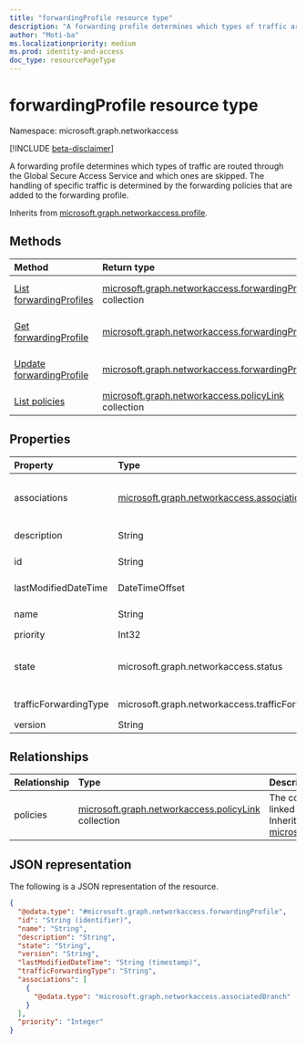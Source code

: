 ```yaml
---
title: "forwardingProfile resource type"
description: "A forwarding profile determines which types of traffic are routed through the Global Secure Access Service and which ones are skipped. The handling of specific traffic is determined by the forwarding policies that are added to the forwarding profile."
author: "Moti-ba"
ms.localizationpriority: medium
ms.prod: identity-and-access
doc_type: resourcePageType
---
```


# forwardingProfile resource type

Namespace: microsoft.graph.networkaccess

[!INCLUDE [beta-disclaimer](../../includes/beta-disclaimer.md)]

A forwarding profile determines which types of traffic are routed through the Global Secure Access Service and which ones are skipped. The handling of specific traffic is determined by the forwarding policies that are added to the forwarding profile.

Inherits from [microsoft.graph.networkaccess.profile](../resources/networkaccess-profile.md).

## Methods
|Method|Return type|Description|
|:---|:---|:---|
|[List forwardingProfiles](../api/networkaccess-networkaccessroot-list-forwardingprofiles.md)|[microsoft.graph.networkaccess.forwardingProfile](../resources/networkaccess-forwardingprofile.md) collection|Get a list of the [microsoft.graph.networkaccess.forwardingProfile](../resources/networkaccess-forwardingprofile.md) objects and their properties.|
|[Get forwardingProfile](../api/networkaccess-forwardingprofile-get.md)|[microsoft.graph.networkaccess.forwardingProfile](../resources/networkaccess-forwardingprofile.md)|Read the properties and relationships of a [microsoft.graph.networkaccess.forwardingProfile](../resources/networkaccess-forwardingprofile.md) object.|
|[Update forwardingProfile](../api/networkaccess-forwardingprofile-update.md)|[microsoft.graph.networkaccess.forwardingProfile](../resources/networkaccess-forwardingprofile.md)|Update the properties of a [microsoft.graph.networkaccess.forwardingProfile](../resources/networkaccess-forwardingprofile.md) object.|
|[List policies](../api/networkaccess-forwardingpolicylink-list.md)|[microsoft.graph.networkaccess.policyLink](../resources/networkaccess-policylink.md) collection|Get the policyLink resources from the policies navigation property.|


## Properties
|Property|Type|Description|
|:---|:---|:---|
|associations|[microsoft.graph.networkaccess.association](../resources/networkaccess-association.md) collection|Specifies the users, groups, devices, and branch locations whose traffic is associated with the given traffic forwarding profile|
|description|String|Profile description. Inherited from [microsoft.graph.networkaccess.profile](../resources/networkaccess-profile.md).|
|id|String|Identifier for the profile. Inherited from [microsoft.graph.entity](../resources/entity.md).|
|lastModifiedDateTime|DateTimeOffset|Profile last modified time. Inherited from [microsoft.graph.networkaccess.profile](../resources/networkaccess-profile.md).|
|name|String|Profile name. Inherited from [microsoft.graph.networkaccess.profile](../resources/networkaccess-profile.md).|
|priority|Int32|Profile priority.|
|state|microsoft.graph.networkaccess.status|Determines whether the profile is active or inactive. Inherited from [microsoft.graph.networkaccess.profile](../resources/networkaccess-profile.md).The possible values are: `enabled`, `disabled`.|
|trafficForwardingType|microsoft.graph.networkaccess.trafficForwardingType|Profile traffic type.The possible values are: `m365`, `internet`, `private`.|
|version|String|Version.|

## Relationships
|Relationship|Type|Description|
|:---|:---|:---|
|policies|[microsoft.graph.networkaccess.policyLink](../resources/networkaccess-policylink.md) collection|The collection of policies that are linked to this traffic forwarding profile.	 Inherited from [microsoft.graph.networkaccess.profile](../resources/networkaccess-profile.md)|

## JSON representation
The following is a JSON representation of the resource.
<!-- {
  "blockType": "resource",
  "keyProperty": "id",
  "@odata.type": "microsoft.graph.networkaccess.forwardingProfile",
  "baseType": "microsoft.graph.networkaccess.profile",
  "openType": false
}
-->
``` json
{
  "@odata.type": "#microsoft.graph.networkaccess.forwardingProfile",
  "id": "String (identifier)",
  "name": "String",
  "description": "String",
  "state": "String",
  "version": "String",
  "lastModifiedDateTime": "String (timestamp)",
  "trafficForwardingType": "String",
  "associations": [
    {
      "@odata.type": "microsoft.graph.networkaccess.associatedBranch"
    }
  ],
  "priority": "Integer"
}
```

